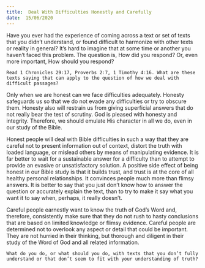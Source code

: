 ```yaml
---
title:  Deal With Difficulties Honestly and Carefully
date:  15/06/2020
---
```


Have you ever had the experience of coming across a text or set of texts that you didn’t understand, or found difficult to harmonize with other texts or reality in general? It’s hard to imagine that at some time or another you haven’t faced this problem. The question is, How did you respond? Or, even more important, How should you respond?

`Read 1 Chronicles 29:17, Proverbs 2:7, 1 Timothy 4:16. What are these texts saying that can apply to the question of how we deal with difficult passages?`

Only when we are honest can we face difficulties adequately. Honesty safeguards us so that we do not evade any difficulties or try to obscure them. Honesty also will restrain us from giving superficial answers that do not really bear the test of scrutiny. God is pleased with honesty and integrity. Therefore, we should emulate His character in all we do, even in our study of the Bible.

Honest people will deal with Bible difficulties in such a way that they are careful not to present information out of context, distort the truth with loaded language, or mislead others by means of manipulating evidence. It is far better to wait for a sustainable answer for a difficulty than to attempt to provide an evasive or unsatisfactory solution. A positive side effect of being honest in our Bible study is that it builds trust, and trust is at the core of all healthy personal relationships. It convinces people much more than flimsy answers. It is better to say that you just don’t know how to answer the question or accurately explain the text, than to try to make it say what you want it to say when, perhaps, it really doesn’t.

Careful people earnestly want to know the truth of God’s Word and, therefore, consistently make sure that they do not rush to hasty conclusions that are based on limited knowledge or flimsy evidence. Careful people are determined not to overlook any aspect or detail that could be important. They are not hurried in their thinking, but thorough and diligent in their study of the Word of God and all related information.

`What do you do, or what should you do, with texts that you don’t fully understand or that don’t seem to fit with your understanding of truth?`